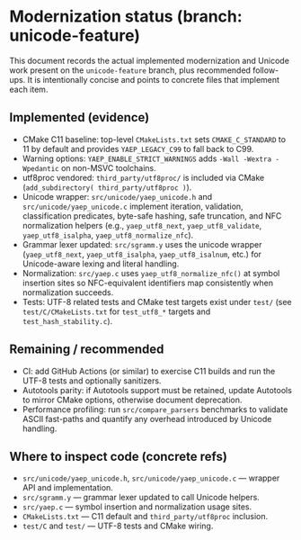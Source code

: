 # Modernization status (branch: unicode-feature)

This document records the actual implemented modernization and Unicode work present on the `unicode-feature` branch, plus recommended follow-ups. It is intentionally concise and points to concrete files that implement each item.

## Implemented (evidence)

- CMake C11 baseline: top-level `CMakeLists.txt` sets `CMAKE_C_STANDARD` to 11 by default and provides `YAEP_LEGACY_C99` to fall back to C99.
- Warning options: `YAEP_ENABLE_STRICT_WARNINGS` adds `-Wall -Wextra -Wpedantic` on non-MSVC toolchains.
- utf8proc vendored: `third_party/utf8proc/` is included via CMake (`add_subdirectory( third_party/utf8proc )`).
- Unicode wrapper: `src/unicode/yaep_unicode.h` and `src/unicode/yaep_unicode.c` implement iteration, validation, classification predicates, byte-safe hashing, safe truncation, and NFC normalization helpers (e.g., `yaep_utf8_next`, `yaep_utf8_validate`, `yaep_utf8_isalpha`, `yaep_utf8_normalize_nfc`).
- Grammar lexer updated: `src/sgramm.y` uses the unicode wrapper (`yaep_utf8_next`, `yaep_utf8_isalpha`, `yaep_utf8_isalnum`, etc.) for Unicode-aware lexing and literal handling.
- Normalization: `src/yaep.c` uses `yaep_utf8_normalize_nfc()` at symbol insertion sites so NFC-equivalent identifiers map consistently when normalization succeeds.
- Tests: UTF-8 related tests and CMake test targets exist under `test/` (see `test/C/CMakeLists.txt` for `test_utf8_*` targets and `test_hash_stability.c`).

## Remaining / recommended

- CI: add GitHub Actions (or similar) to exercise C11 builds and run the UTF-8 tests and optionally sanitizers.
- Autotools parity: if Autotools support must be retained, update Autotools to mirror CMake options, otherwise document deprecation.
- Performance profiling: run `src/compare_parsers` benchmarks to validate ASCII fast-paths and quantify any overhead introduced by Unicode handling.

## Where to inspect code (concrete refs)

- `src/unicode/yaep_unicode.h`, `src/unicode/yaep_unicode.c` — wrapper API and implementation.
- `src/sgramm.y` — grammar lexer updated to call Unicode helpers.
- `src/yaep.c` — symbol insertion and normalization usage sites.
- `CMakeLists.txt` — C11 default and `third_party/utf8proc` inclusion.
- `test/C` and `test/` — UTF-8 tests and CMake wiring.

